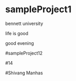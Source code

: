 # sampleProject1
bennett university

life is good 

good evening 

#sampleProject12

#14

#Shivang Manhas